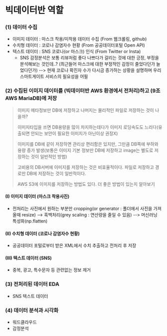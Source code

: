 # 빅데이터반 역할

### (1) 데이터 수집

- 이미지 데이터 : 마스크 착용/미착용 데이터 수집 (From 웹크롤링, github)
- 수치형 데이터 : 코로나 감염자수 현황 (From 공공데이터포털 Open API)
- 텍스트 데이터 : SNS 코로나(or 마스크) 인식 (From Twitter or Insta)
  - SNS 감정분석은 보통 리뷰처럼 좋다 나쁘다가 갈리는 것에 대한 긍정, 부정을 분석해보는 것인데..? (최근들어 마스크에 대한 부정적인 감정이 줄었다던가 늘었다던가) --> 현재 코로나 확진자 수가 다시금 증가하는 상황을 설명하며 우리 스마트게이트 서비스의 필요성을 어필



### (2) 수집된 이미지 데이터를 (빅데이터반 AWS 환경에서 전처리)하고 (9조 AWS MariaDB)에 저장

> 이미지 메타정보만 DB에 저장하고 나머지는 물리적인 파일로 저장하는 것이 나을까?
>
> 이미지타입을 쓰면 DB용량을 많이 차지하는데다가 이미지 로딩속도도 느리다(유출되면 안되는 보안이 필요한 이미지가 아닌이상 권장X)
>
> 이미지를 DB에 같이 저장하면 관리상 편리함은 있지만, 그만큼 DB쪽에 부하와 용량 증가 발생(보통은 이미지 기본 정보만 DB에 저장하고 image는 별도로 저장하는 것이 일반적인 방법)
>
> 고비용의 DB서버에 이미지를 저장하는 것은 비효율적이다. 파일로 저장하고 경로만 DB에 저장하는 것이 일반적이다.
>
> AWS S3에 이미지를 저장하는 방법도 있다. 더 좋은 방법이 있는지 알아보기



#### (I) 이미지 데이터 (마스크 착용사진)

- 전처리는 사진에서 원하는 부분만 cropping(or generator : 폴더에서 사진을 가져올때 resize) --> 흑백처리(grey scaling : 연산량을 줄일 수 있음) --> 머신러닝 특성화(np.flatten)



#### (II) 수치형 데이터 (코로나 감염자수 현황)

- 공공데이터 포털로부터 받은 XML에서 수치 추출하고 전처리 후 저장



#### (III) 텍스트 데이터 (SNS)

- 중복, 광고, 특수문자 등 관련없는 정보 제거



### (3) 전처리된 데이터 EDA

- SNS 텍스트 데이터



### (4) 데이터 분석과 시각화

- 워드클라우드
- 감정분석
